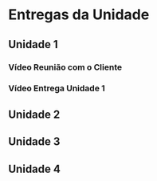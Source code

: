 # Entregas da Unidade

## Unidade 1

### Vídeo Reunião com o Cliente

### Vídeo Entrega Unidade 1

## Unidade 2

## Unidade 3

## Unidade 4